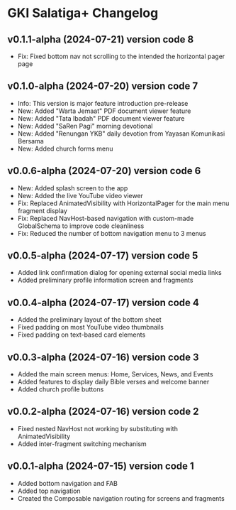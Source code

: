 # GKI Salatiga+ Changelog

## v0.1.1-alpha (2024-07-21) version code 8

- Fix: Fixed bottom nav not scrolling to the intended the horizontal pager page

## v0.1.0-alpha (2024-07-20) version code 7

- Info: This version is major feature introduction pre-release
- New: Added "Warta Jemaat" PDF document viewer feature
- New: Added "Tata Ibadah" PDF document viewer feature
- New: Added "SaRen Pagi" morning devotional
- New: Added "Renungan YKB" daily devotion from Yayasan Komunikasi Bersama
- New: Added church forms menu

## v0.0.6-alpha (2024-07-20) version code 6

- New: Added splash screen to the app
- New: Added the live YouTube video viewer
- Fix: Replaced AnimatedVisibility with HorizontalPager for the main menu fragment display
- Fix: Replaced NavHost-based navigation with custom-made GlobalSchema to improve code cleanliness
- Fix: Reduced the number of bottom navigation menu to 3 menus

## v0.0.5-alpha (2024-07-17) version code 5

- Added link confirmation dialog for opening external social media links
- Added preliminary profile information screen and fragments

## v0.0.4-alpha (2024-07-17) version code 4

- Added the preliminary layout of the bottom sheet
- Fixed padding on most YouTube video thumbnails
- Fixed padding on text-based card elements

## v0.0.3-alpha (2024-07-16) version code 3

- Added the main screen menus: Home, Services, News, and Events
- Added features to display daily Bible verses and welcome banner
- Added church profile buttons

## v0.0.2-alpha (2024-07-16) version code 2

- Fixed nested NavHost not working by substituting with AnimatedVisibility
- Added inter-fragment switching mechanism

## v0.0.1-alpha (2024-07-15) version code 1

- Added bottom navigation and FAB
- Added top navigation
- Created the Composable navigation routing for screens and fragments
